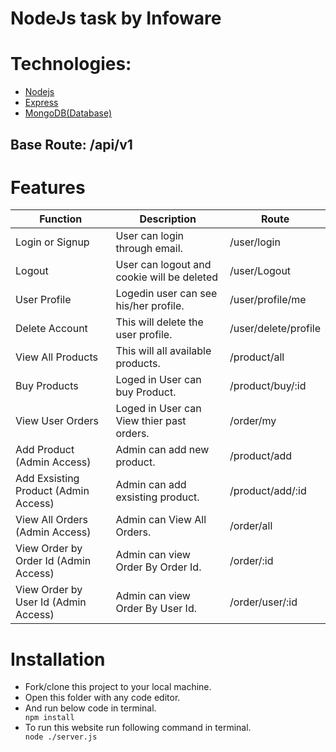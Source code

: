 # NodeJs task by Infoware


# Technologies:
- <a href="https://nodejs.org/en/" target="_blank">Nodejs</a>
- <a href="https://expressjs.com/" target="_blank">Express</a>
- <a href="https://www.mongodb.com/" target="_blank">MongoDB(Database)</a>
 
## Base Route: /api/v1

# Features

 <table>
        <thead>
            <tr>
                <th>Function</th>
                <th>Description</th>
                <th>Route</th>
            </tr>
        </thead>
        <tbody>
            <tr>
                <td>
                    Login or Signup
                </td>
                <td>User can login through email.</td>
                <td>/user/login</td>
            </tr>
            <tr>
                <td>
                    Logout
                </td>
                <td>User can logout and cookie will be deleted</td>
                <td>/user/Logout</td>
            </tr>
            <tr>
                <td>User Profile</td>
                <td>Logedin user can see his/her profile.
                </td>
                <td>/user/profile/me</td>
            </tr>
            <tr>
                <td>Delete Account</td>
                <td>This will delete the user profile.
                </td>
                <td>/user/delete/profile</td>
            </tr>
            <tr>
                <td>View All Products</td>
                <td>This will all available products.
                </td>
                <td>/product/all</td>
            </tr>
            <tr>
                <td>Buy Products</td>
                <td>Loged in User can buy Product.
                </td>
                <td>/product/buy/:id</td>
            </tr>
            <tr>
                <td>View User Orders</td>
                <td>Loged in User can View thier past orders.
                </td>
                <td>/order/my</td>
            </tr>
            <tr>
                <td>Add Product (Admin Access)</td>
                <td>Admin can add new product.
                </td>
                <td>/product/add</td>
            </tr>
            <tr>
                <td>Add Exsisting Product (Admin Access)</td>
                <td>Admin can add exsisting product.
                </td>
                <td>/product/add/:id</td>
            </tr>
            <tr>
                <td>View All Orders (Admin Access)</td>
                <td>Admin can View All Orders.
                </td>
                <td>/order/all</td>
            </tr>
            <tr>
                <td>View Order by Order Id (Admin Access)</td>
                <td>Admin can view Order By Order Id.
                </td>
                <td>/order/:id</td>
            </tr>
            <tr>
                <td>View Order by User Id (Admin Access)</td>
                <td>Admin can view Order By User Id.
                </td>
                <td>/order/user/:id</td>
            </tr>
        </tbody>
    </table>

# Installation

<ul>
        <li>Fork/clone this project to your local machine.</li>
        <li>Open this folder with any code editor.</li>
        <li>And run below code in terminal.</li>
        <code>npm install</code>
        <li>To run this website run following command in terminal.</li>
        <code>node ./server.js</code>
    </ul>
